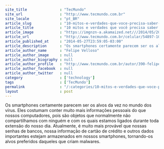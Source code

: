```yaml
---
site_title               : "TecMundo"
site_url                 : "http://www.tecmundo.com.br"
site_locale              : "pt_BR"
article_slug             : "10-mitos-e-verdades-que-voce-precisa-saber-sobre-virus-para-celulares"
article_title            : "10 mitos e verdades que você precisa saber sobre vírus para celulares"
article_image            : "https://imgnzn-a.akamaized.net///2014/05/20/20205355202826-t1200x480.jpg"
article_url              : "http://www.tecmundo.com.br/celular/54897-10-mitos-verdades-voce-precisa-saber-virus-celulares.htm"
article_published_at     : "2014-05-27T23:59:05-03:00"
article_description      : "Os smartphones certamente parecem ser os alvos da vez no mundo dos vírus. Eles costumam conter muito mais informações pessoais do que nossos computadores, pois são objetos que normalmente não compartilhamos com ninguém e com os quais estamos ligados durante toda extensão do nosso dia. Atualmente, é muito mais provável que nossas senhas de bancos, nossa informação de cartão de crédito e outros dados importantes estejam armazenados em nossos smartphones, tornando-os alvos preferidos daqueles que criam malwares."
article_author_name      : "Felipe Velloso"
article_author_image     : null
article_author_biography : null
article_author_profile   : "http://www.tecmundo.com.br/autor/390-felipe-velloso/"
article_author_facebook  : null
article_author_twitter   : null
category                 : ['technology']
tags                     : ['TecMundo']
permalink                : "/:categories/10-mitos-e-verdades-que-voce-precisa-saber-sobre-virus-para-celulares/"
layout                   : post
---
```


Os smartphones certamente parecem ser os alvos da vez no mundo dos vírus. Eles costumam conter muito mais informações pessoais do que nossos computadores, pois são objetos que normalmente não compartilhamos com ninguém e com os quais estamos ligados durante toda extensão do nosso dia. Atualmente, é muito mais provável que nossas senhas de bancos, nossa informação de cartão de crédito e outros dados importantes estejam armazenados em nossos smartphones, tornando-os alvos preferidos daqueles que criam malwares.
